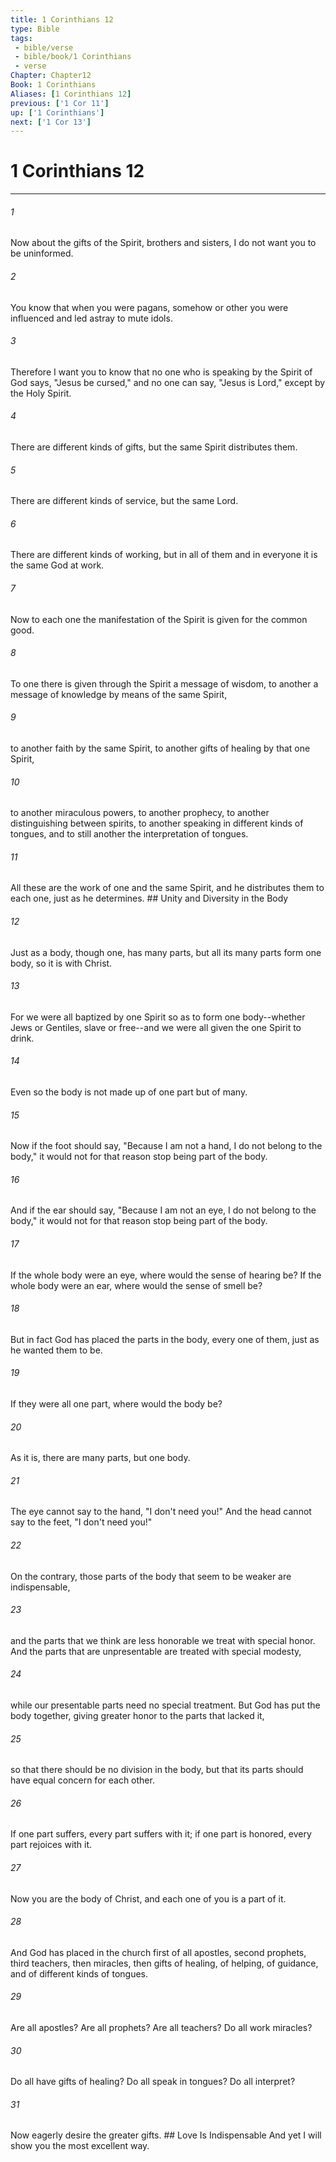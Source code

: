 ```yaml
---
title: 1 Corinthians 12
type: Bible
tags:
 - bible/verse
 - bible/book/1 Corinthians
 - verse
Chapter: Chapter12
Book: 1 Corinthians
Aliases: [1 Corinthians 12]
previous: ['1 Cor 11']
up: ['1 Corinthians']
next: ['1 Cor 13']
---
```

# 1 Corinthians 12

***


###### 1 
Now about the gifts of the Spirit, brothers and sisters, I do not want you to be uninformed. 

###### 2 
You know that when you were pagans, somehow or other you were influenced and led astray to mute idols. 

###### 3 
Therefore I want you to know that no one who is speaking by the Spirit of God says, "Jesus be cursed," and no one can say, "Jesus is Lord," except by the Holy Spirit. 

###### 4 
There are different kinds of gifts, but the same Spirit distributes them. 

###### 5 
There are different kinds of service, but the same Lord. 

###### 6 
There are different kinds of working, but in all of them and in everyone it is the same God at work. 

###### 7 
Now to each one the manifestation of the Spirit is given for the common good. 

###### 8 
To one there is given through the Spirit a message of wisdom, to another a message of knowledge by means of the same Spirit, 

###### 9 
to another faith by the same Spirit, to another gifts of healing by that one Spirit, 

###### 10 
to another miraculous powers, to another prophecy, to another distinguishing between spirits, to another speaking in different kinds of tongues, and to still another the interpretation of tongues. 

###### 11 
All these are the work of one and the same Spirit, and he distributes them to each one, just as he determines. ## Unity and Diversity in the Body 

###### 12 
Just as a body, though one, has many parts, but all its many parts form one body, so it is with Christ. 

###### 13 
For we were all baptized by one Spirit so as to form one body--whether Jews or Gentiles, slave or free--and we were all given the one Spirit to drink. 

###### 14 
Even so the body is not made up of one part but of many. 

###### 15 
Now if the foot should say, "Because I am not a hand, I do not belong to the body," it would not for that reason stop being part of the body. 

###### 16 
And if the ear should say, "Because I am not an eye, I do not belong to the body," it would not for that reason stop being part of the body. 

###### 17 
If the whole body were an eye, where would the sense of hearing be? If the whole body were an ear, where would the sense of smell be? 

###### 18 
But in fact God has placed the parts in the body, every one of them, just as he wanted them to be. 

###### 19 
If they were all one part, where would the body be? 

###### 20 
As it is, there are many parts, but one body. 

###### 21 
The eye cannot say to the hand, "I don't need you!" And the head cannot say to the feet, "I don't need you!" 

###### 22 
On the contrary, those parts of the body that seem to be weaker are indispensable, 

###### 23 
and the parts that we think are less honorable we treat with special honor. And the parts that are unpresentable are treated with special modesty, 

###### 24 
while our presentable parts need no special treatment. But God has put the body together, giving greater honor to the parts that lacked it, 

###### 25 
so that there should be no division in the body, but that its parts should have equal concern for each other. 

###### 26 
If one part suffers, every part suffers with it; if one part is honored, every part rejoices with it. 

###### 27 
Now you are the body of Christ, and each one of you is a part of it. 

###### 28 
And God has placed in the church first of all apostles, second prophets, third teachers, then miracles, then gifts of healing, of helping, of guidance, and of different kinds of tongues. 

###### 29 
Are all apostles? Are all prophets? Are all teachers? Do all work miracles? 

###### 30 
Do all have gifts of healing? Do all speak in tongues? Do all interpret? 

###### 31 
Now eagerly desire the greater gifts. ## Love Is Indispensable And yet I will show you the most excellent way. 

